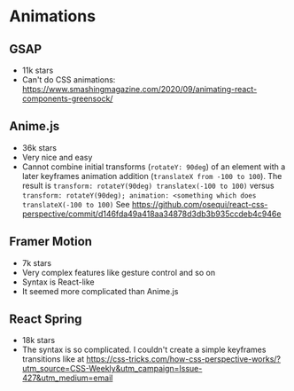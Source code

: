 # Animations

## GSAP 

- 11k stars
- Can't do CSS animations: https://www.smashingmagazine.com/2020/09/animating-react-components-greensock/

## Anime.js

- 36k stars
- Very nice and easy
- Cannot combine initial transforms (`rotateY: 90deg`) of an element with a later keyframes animation addition (`translateX from -100 to 100`). The result is `transform: rotateY(90deg) translatex(-100 to 100)` versus `transform: rotateY(90deg); animation: <something which does translateX(-100 to 100)` See https://github.com/osequi/react-css-perspective/commit/d146fda49a418aa34878d3db3b935ccdeb4c946e

## Framer Motion

- 7k stars
- Very complex features like gesture control and so on
- Syntax is React-like
- It seemed more complicated than Anime.js

## React Spring 

- 18k stars
- The syntax is so complicated. I couldn't create a simple keyframes transitions like at https://css-tricks.com/how-css-perspective-works/?utm_source=CSS-Weekly&utm_campaign=Issue-427&utm_medium=email
